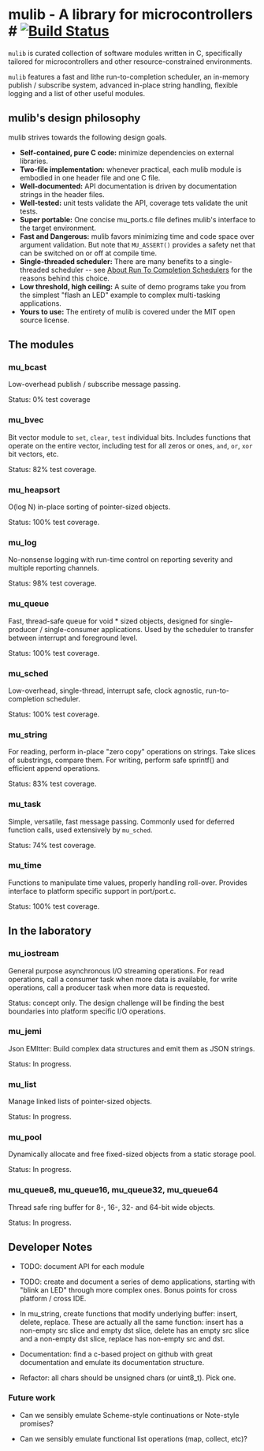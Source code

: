 # mulib - A library for microcontrollers  # [![Build Status](https://travis-ci.com/rdpoor/mulib.svg?branch=master)](https://travis-ci.com/rdpoor/mulib)

`mulib` is curated collection of software modules written in C, specifically
tailored for microcontrollers and other resource-constrained environments.

`mulib` features a fast and lithe run-to-completion scheduler, an in-memory
publish / subscribe system, advanced in-place string handling, flexible logging
and a list of other useful modules.

## mulib's design philosophy

mulib strives towards the following design goals.

* **Self-contained, pure C code:** minimize dependencies on external libraries.
* **Two-file implementation:** whenever practical, each mulib module is embodied in one header file and one C file.
* **Well-documented:** API documentation is driven by documentation strings in the header files.
* **Well-tested:** unit tests validate the API, coverage tets validate the unit tests.
* **Super portable:** One concise mu_ports.c file defines mulib's interface to the target environment.
* **Fast and Dangerous:** mulib favors minimizing time and code space over argument validation.  But note that `MU_ASSERT()` provides a safety net that can be switched on or off at compile time.
* **Single-threaded scheduler:** There are many benefits to a single-threaded scheduler -- see [About Run To Completion Schedulers](./RunToCompletion.md) for the reasons behind this choice.
* **Low threshold, high ceiling:** A suite of demo programs take you from the simplest "flash an LED" example to complex multi-tasking applications.
* **Yours to use:** The entirety of mulib is covered under the MIT open source license.

## The modules

### mu_bcast

Low-overhead publish / subscribe message passing.

Status: 0% test coverage

### mu_bvec

Bit vector module to `set`, `clear`, `test` individual bits.  Includes functions that operate on the entire vector, including test for all zeros or ones, `and`, `or`, `xor` bit vectors, etc.

Status: 82% test coverage.

### mu_heapsort

O(log N) in-place sorting of pointer-sized objects.

Status: 100% test coverage.

### mu_log

No-nonsense logging with run-time control on reporting severity and multiple reporting channels.

Status: 98% test coverage.

### mu_queue

Fast, thread-safe queue for void * sized objects, designed for single-producer / single-consumer applications.  Used by the scheduler to transfer between interrupt and foreground level.

Status: 100% test coverage.

### mu_sched

Low-overhead, single-thread, interrupt safe, clock agnostic, run-to-completion scheduler.

Status: 100% test coverage.

### mu_string

For reading, perform in-place "zero copy" operations on strings.  Take slices of substrings, compare them.  For writing, perform safe sprintf() and efficient append operations.

Status: 83% test coverage.

### mu_task

Simple, versatile, fast message passing.  Commonly used for deferred function calls, used extensively by `mu_sched`.

Status: 74% test coverage.

### mu_time

Functions to manipulate time values, properly handling roll-over.  Provides interface to platform specific support in port/port.c.

Status: 100% test coverage.

## In the laboratory

### mu_iostream

General purpose asynchronous I/O streaming operations.  For read operations, call a consumer task when more data is available, for write operations, call a producer task when more data is requested.

Status: concept only.  The design challenge will be finding the best boundaries into platform specific I/O operations.

### mu_jemi

Json EMItter: Build complex data structures and emit them as JSON strings.

Status: In progress.

### mu_list

Manage linked lists of pointer-sized objects.

Status: In progress.

### mu_pool

Dynamically allocate and free fixed-sized objects from a static storage pool.

Status: In progress.

### mu_queue8, mu_queue16, mu_queue32, mu_queue64

Thread safe ring buffer for 8-, 16-, 32- and 64-bit wide objects.

Status: In progress.

## Developer Notes

* TODO: document API for each module

* TODO: create and document a series of demo applications, starting with "blink
an LED" through more complex ones.  Bonus points for cross platform / cross IDE.

* In mu_string, create functions that modify underlying buffer: insert, delete,
  replace.  These are actually all the same function: insert has a non-empty
  src slice and empty dst slice, delete has an empty src slice and a non-empty
  dst slice, replace has non-empty src and dst.

* Documentation: find a c-based project on github with great documentation and
  emulate its documentation structure.

* Refactor: all chars should be unsigned chars (or uint8_t).  Pick one.

### Future work

* Can we sensibly emulate Scheme-style continuations or Note-style promises?

* Can we sensibly emulate functional list operations (map, collect, etc)?

